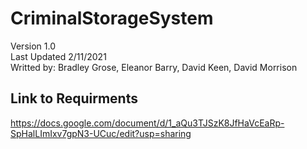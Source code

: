 # CriminalStorageSystem

Version 1.0 </br>
Last Updated 2/11/2021 </br>
Writted by: Bradley Grose, Eleanor Barry, David Keen, David Morrison </br>

## Link to Requirments
https://docs.google.com/document/d/1_aQu3TJSzK8JfHaVcEaRp-SpHalLImIxv7gpN3-UCuc/edit?usp=sharing

